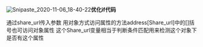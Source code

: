 ![Snipaste_2020-11-06_18-40-22](E:\前端\问题\技巧\Snipaste_2020-11-06_18-40-22.png)**优化if代码**

通过share_url传入参数 用对象方式访问属性的方法address[Share_url]中的[]括号也可访问对象属性 这个Share_url变量相当于判断条件匹配用来检测这个对象下是否有这个属性

